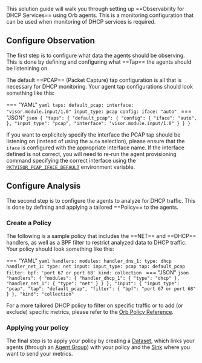 This solution guide will walk you through setting up ==Observability for DHCP Services== using Orb agents. This is a monitoring configuration that can be used when monitoring of DHCP services is required.

## Configure Observation

The first step is to configure what data the agents should be observing. This is done by defining and configuring what ==Tap== the agents should be listenining on.

The default ==PCAP== (Packet Capture) tap configuration is all that is necessary for DHCP monitoring. Your agent tap configurations should look something like this:

=== "YAML"
    ```yaml
    taps:
        default_pcap:
            interface: "visor.module.input/1.0"
            input_type: pcap
            config:
                iface: "auto"
    ```
=== "JSON"
    ```json
    {
        "taps": {
            "default_pcap": {
                "config": {
                    "iface": "auto",
                },
                "input_type": "pcap",
                "interface": "visor.module.input/1.0"
            }
        }
    }
    ```

If you want to explicitely specify the interface the PCAP tap should be listening on (instead of using the `auto` selection), please ensure that the `iface` is configured with the appropriate interface name. If the interface defined is not correct, you will need to re-run the agent provisioning command specifying the correct interface using the [`PKTVISOR_PCAP_IFACE_DEFAULT`](/documentation/running_orb_agent#sample-provisioning-commands) environment variable.

## Configure Analysis

The second step is to configure the agents to analyze for DHCP traffic. This is done by defining and applying a tailored ==Policy== to the agents.

### Create a Policy

The following is a sample policy that includes the ==NET== and ==DHCP== handlers, as well as a BPF filter to restrict analyzed data to DHCP traffic. Your policy should look something like this:

=== "YAML"
    ```yaml
    handlers:
        modules:
            handler_dns_1:
                type: dhcp
            handler_net_1:
                type: net
    input:
        input_type: pcap
        tap: default_pcap
        filter:
            bpf: 'port 67 or port 68'
    kind: collection
    ```
=== "JSON"
    ```json
    "handlers": {
        "modules": {
            "handler_dhcp_1": {
                "type": "dhcp"
            },
            "handler_net_1": {
                "type": "net"
            }
        }
    },
    "input": {
        "input_type": "pcap",
        "tap": "default_pcap",
        "filter": {
            "bpf": "port 67 or port 68"
        }
    },
    "kind": "collection"
    ```

For a more tailored DHCP policy to filter on specific traffic or to add (or exclude) specific metrics, please refer to the [Orb Policy Reference](/documentation/advanced_policies).

### Applying your policy

The final step is to apply your policy by creating a [Dataset](/getting_started/#create-a-dataset), which links your agents (through an [Agent Group](/getting_started/#create-an-agent-group)) with your policy and the [Sink](/getting_started/#create-a-sink) where you want to send your metrics.
